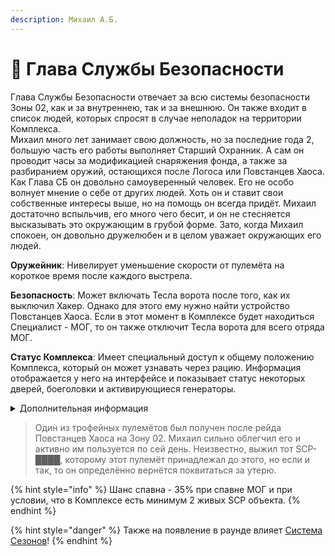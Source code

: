 ```yaml
---
description: Михаил А.Б.
---
```


# 👮 Глава Службы Безопасности

Глава Службы Безопасности отвечает за всю системы безопасности Зоны 02, как и за внутреннею, так и за внешнюю. Он также входит в список людей, которых спросят в случае неполадок на территории Комплекса.\
Михаил много лет занимает свою должность, но за последние года 2, большую часть его работы выполняет Старший Охранник. А сам он проводит часы за модификацией снаряжения фонда, а также за разбиранием оружий, остающихся после Логоса или Повстанцев Хаоса.\
Как Глава СБ он довольно самоуверенный человек. Его не особо волнует мнение о себе от других людей. Хоть он и ставит свои собственные интересы выше, но на помощь он всегда придёт. Михаил достаточно вспыльчив, его много чего бесит, и он не стесняется высказывать это окружающим в грубой форме. Зато, когда Михаил спокоен, он довольно дружелюбен и в целом уважает окружающих его людей.

**Оружейник**: Нивелирует уменьшение скорости от пулемёта на короткое время после каждого выстрела.

**Безопасность**: Может включать Тесла ворота после того, как их выключил Хакер. Однако для этого ему нужно найти устройство Повстанцев Хаоса. Если в этот момент в Комплексе будет находиться Специалист - МОГ, то он также отключит Тесла ворота для всего отряда МОГ.

**Статус Комплекса**: Имеет специальный доступ к общему положению Комплекса, который он может узнавать через рацию. Информация отображается у него на интерфейсе и показывает статус некоторых дверей, боеголовки и активирующиеся генераторы.

<details>

<summary>Дополнительная информация</summary>

* **Класс**: Капитан МОГ
* **Оружие**: Logicer
* **Уровень доступа**: Карта Капитана МОГ
* **Броня**: Тяжёлая Броня
* **Особое снаряжение**: Отсутствует

</details>

> Один из трофейных пулемётов был получен после рейда Повстанцев Хаоса на Зону 02. Михаил сильно облегчил его и активно им пользуется по сей день. Неизвестно, выжил тот SCP-████, которому этот пулемёт принадлежал до этого, но если и так, то он определённо вернётся поквитаться за утерю.

{% hint style="info" %}
Шанс спавна - 35% при спавне МОГ и при условии, что в Комплексе есть минимум 2 живых SCP объекта.
{% endhint %}

{% hint style="danger" %}
Также на появление в раунде влияет [Система Сезонов](../../server-systems/seasons-system.md)!
{% endhint %}
